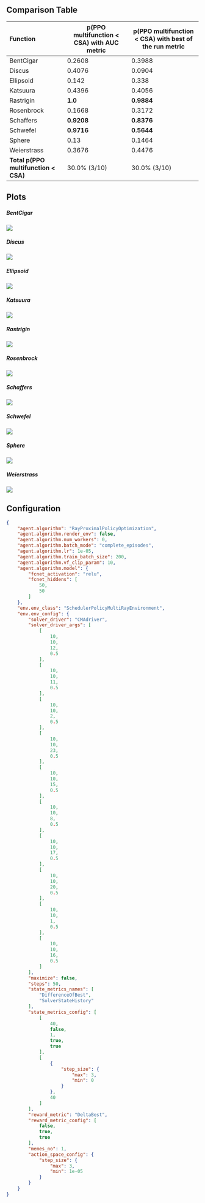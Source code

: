 ## Comparison Table
| Function    | p(PPO multifunction < CSA) with AUC metric | p(PPO multifunction < CSA) with best of the run metric |
| :---------- | ------------------------------ | ------------------------------- |
| BentCigar | 0.2608 | 0.3988 |
| Discus | 0.4076 | 0.0904 |
| Ellipsoid | 0.142 | 0.338 |
| Katsuura | 0.4396 | 0.4056 |
| Rastrigin | **1.0** | **0.9884** |
| Rosenbrock | 0.1668 | 0.3172 |
| Schaffers | **0.9208** | **0.8376** |
| Schwefel | **0.9716** | **0.5644** |
| Sphere | 0.13 | 0.1464 |
| Weierstrass | 0.3676 | 0.4476 |
| **Total p(PPO multifunction < CSA)** | 30.0% (3/10) | 30.0% (3/10) |

## Plots

##### BentCigar

![](imgs\PPO_multifunction_vs_CSA__BentCigar_comparison.png)

##### Discus

![](imgs\PPO_multifunction_vs_CSA__Discus_comparison.png)

##### Ellipsoid

![](imgs\PPO_multifunction_vs_CSA__Ellipsoid_comparison.png)

##### Katsuura

![](imgs\PPO_multifunction_vs_CSA__Katsuura_comparison.png)

##### Rastrigin

![](imgs\PPO_multifunction_vs_CSA__Rastrigin_comparison.png)

##### Rosenbrock

![](imgs\PPO_multifunction_vs_CSA__Rosenbrock_comparison.png)

##### Schaffers

![](imgs\PPO_multifunction_vs_CSA__Schaffers_comparison.png)

##### Schwefel

![](imgs\PPO_multifunction_vs_CSA__Schwefel_comparison.png)

##### Sphere

![](imgs\PPO_multifunction_vs_CSA__Sphere_comparison.png)

##### Weierstrass

![](imgs\PPO_multifunction_vs_CSA__Weierstrass_comparison.png)


## Configuration

```json
{
    "agent.algorithm": "RayProximalPolicyOptimization",
    "agent.algorithm.render_env": false,
    "agent.algorithm.num_workers": 0,
    "agent.algorithm.batch_mode": "complete_episodes",
    "agent.algorithm.lr": 1e-05,
    "agent.algorithm.train_batch_size": 200,
    "agent.algorithm.vf_clip_param": 10,
    "agent.algorithm.model": {
        "fcnet_activation": "relu",
        "fcnet_hiddens": [
            50,
            50
        ]
    },
    "env.env_class": "SchedulerPolicyMultiRayEnvironment",
    "env.env_config": {
        "solver_driver": "CMAdriver",
        "solver_driver_args": [
            [
                10,
                10,
                12,
                0.5
            ],
            [
                10,
                10,
                11,
                0.5
            ],
            [
                10,
                10,
                2,
                0.5
            ],
            [
                10,
                10,
                23,
                0.5
            ],
            [
                10,
                10,
                15,
                0.5
            ],
            [
                10,
                10,
                8,
                0.5
            ],
            [
                10,
                10,
                17,
                0.5
            ],
            [
                10,
                10,
                20,
                0.5
            ],
            [
                10,
                10,
                1,
                0.5
            ],
            [
                10,
                10,
                16,
                0.5
            ]
        ],
        "maximize": false,
        "steps": 50,
        "state_metrics_names": [
            "DifferenceOfBest",
            "SolverStateHistory"
        ],
        "state_metrics_config": [
            [
                40,
                false,
                1,
                true,
                true
            ],
            [
                {
                    "step_size": {
                        "max": 3,
                        "min": 0
                    }
                },
                40
            ]
        ],
        "reward_metric": "DeltaBest",
        "reward_metric_config": [
            false,
            true,
            true
        ],
        "memes_no": 1,
        "action_space_config": {
            "step_size": {
                "max": 3,
                "min": 1e-05
            }
        }
    }
}
```